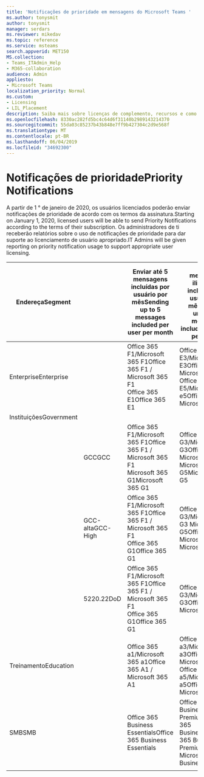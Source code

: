 ```yaml
---
title: 'Notificações de prioridade em mensagens do Microsoft Teams '
ms.author: tonysmit
author: tonysmit
manager: serdars
ms.reviewer: mikedav
ms.topic: reference
ms.service: msteams
search.appverid: MET150
MS.collection:
- Teams_ITAdmin_Help
- M365-collaboration
audience: Admin
appliesto:
- Microsoft Teams
localization_priority: Normal
ms.custom:
- Licensing
- LIL_Placement
description: Saiba mais sobre licenças de complemento, recursos e como comprar o Office 365 ProPlus.
ms.openlocfilehash: 8330ac282fd5bc4c64d6f31140b2989143214370
ms.sourcegitcommit: 55da03c85237b43b848e7ff9b427304c2d9e568f
ms.translationtype: MT
ms.contentlocale: pt-BR
ms.lasthandoff: 06/04/2019
ms.locfileid: "34692300"
---
```

# <a name="priority-notifications"></a><span data-ttu-id="15de9-103">Notificações de prioridade</span><span class="sxs-lookup"><span data-stu-id="15de9-103">Priority Notifications</span></span>

<span data-ttu-id="15de9-104">A partir de 1 ° de janeiro de 2020, os usuários licenciados poderão enviar notificações de prioridade de acordo com os termos da assinatura.</span><span class="sxs-lookup"><span data-stu-id="15de9-104">Starting on January 1, 2020, licensed users will be able to send Priority Notifications according to the terms of their subscription.</span></span> <span data-ttu-id="15de9-105">Os administradores de ti receberão relatórios sobre o uso de notificações de prioridade para dar suporte ao licenciamento de usuário apropriado.</span><span class="sxs-lookup"><span data-stu-id="15de9-105">IT Admins will be given reporting on priority notification usage to support appropriate user licensing.</span></span>

|<span data-ttu-id="15de9-106">Endereça</span><span class="sxs-lookup"><span data-stu-id="15de9-106">Segment</span></span>| |<span data-ttu-id="15de9-107">Enviar até 5 mensagens incluídas por usuário por mês</span><span class="sxs-lookup"><span data-stu-id="15de9-107">Sending up to 5 messages included per user per month</span></span>| <span data-ttu-id="15de9-108">Enviar mensagens ilimitadas incluídas por usuário por mês</span><span class="sxs-lookup"><span data-stu-id="15de9-108">Sending unlimited messages included per user per month</span></span>|
|---|---|---|---|
|<span data-ttu-id="15de9-109">Enterprise</span><span class="sxs-lookup"><span data-stu-id="15de9-109">Enterprise</span></span>|| <span data-ttu-id="15de9-110">Office 365 F1/Microsoft 365 F1</span><span class="sxs-lookup"><span data-stu-id="15de9-110">Office 365 F1 / Microsoft 365 F1</span></span><br> <span data-ttu-id="15de9-111">Office 365 E1</span><span class="sxs-lookup"><span data-stu-id="15de9-111">Office 365 E1</span></span> | <span data-ttu-id="15de9-112">Office 365 E3/Microsoft 365 E3</span><span class="sxs-lookup"><span data-stu-id="15de9-112">Office 365 E3 / Microsoft 365 E3</span></span> <br><span data-ttu-id="15de9-113">Office 365 E5/Microsoft 365 e5</span><span class="sxs-lookup"><span data-stu-id="15de9-113">Office 365 E5 / Microsoft 365 E5</span></span>
|<span data-ttu-id="15de9-114">Instituições</span><span class="sxs-lookup"><span data-stu-id="15de9-114">Government</span></span>| | |
||<span data-ttu-id="15de9-115">GCC</span><span class="sxs-lookup"><span data-stu-id="15de9-115">GCC</span></span>|<span data-ttu-id="15de9-116">Office 365 F1/Microsoft 365 F1</span><span class="sxs-lookup"><span data-stu-id="15de9-116">Office 365 F1 / Microsoft 365 F1</span></span><br> <span data-ttu-id="15de9-117">Microsoft 365 G1</span><span class="sxs-lookup"><span data-stu-id="15de9-117">Microsoft 365 G1</span></span>|<span data-ttu-id="15de9-118">Office 365 G3/Microsoft 365 G3</span><span class="sxs-lookup"><span data-stu-id="15de9-118">Office 365 G3 / Microsoft 365 G3</span></span> <br> <span data-ttu-id="15de9-119">Microsoft 365 G5</span><span class="sxs-lookup"><span data-stu-id="15de9-119">Microsoft 365 G5</span></span>|
||<span data-ttu-id="15de9-120">GCC-alta</span><span class="sxs-lookup"><span data-stu-id="15de9-120">GCC-High</span></span>| <span data-ttu-id="15de9-121">Office 365 F1/Microsoft 365 F1</span><span class="sxs-lookup"><span data-stu-id="15de9-121">Office 365 F1 / Microsoft 365 F1</span></span><br> <span data-ttu-id="15de9-122">Office 365 G1</span><span class="sxs-lookup"><span data-stu-id="15de9-122">Office 365 G1</span></span>| <span data-ttu-id="15de9-123">Office 365 G3/Microsoft 365 G3 Microsoft 365 G5</span><span class="sxs-lookup"><span data-stu-id="15de9-123">Office 365 G3 / Microsoft 365 G3 Microsoft 365 G5</span></span>|
||<span data-ttu-id="15de9-124">5220.22</span><span class="sxs-lookup"><span data-stu-id="15de9-124">DoD</span></span>| <span data-ttu-id="15de9-125">Office 365 F1/Microsoft 365 F1</span><span class="sxs-lookup"><span data-stu-id="15de9-125">Office 365 F1 / Microsoft 365 F1</span></span><br><span data-ttu-id="15de9-126">Office 365 G1</span><span class="sxs-lookup"><span data-stu-id="15de9-126">Office 365 G1</span></span>|<span data-ttu-id="15de9-127">Office 365 G3/Microsoft 365 G3</span><span class="sxs-lookup"><span data-stu-id="15de9-127">Office 365 G3 / Microsoft 365 G3</span></span>|
|<span data-ttu-id="15de9-128">Treinamento</span><span class="sxs-lookup"><span data-stu-id="15de9-128">Education</span></span>| |<span data-ttu-id="15de9-129">Office 365 a1/Microsoft 365 a1</span><span class="sxs-lookup"><span data-stu-id="15de9-129">Office 365 A1 / Microsoft 365 A1</span></span>|<span data-ttu-id="15de9-130">Office 365 a3/Microsoft 365 a3</span><span class="sxs-lookup"><span data-stu-id="15de9-130">Office 365 A3 / Microsoft 365 A3</span></span><br> <span data-ttu-id="15de9-131">Office 365 a5/Microsoft 365 a5</span><span class="sxs-lookup"><span data-stu-id="15de9-131">Office 365 A5 / Microsoft 365 A5</span></span>
|<span data-ttu-id="15de9-132">SMB</span><span class="sxs-lookup"><span data-stu-id="15de9-132">SMB</span></span>| |<span data-ttu-id="15de9-133">Office 365 Business Essentials</span><span class="sxs-lookup"><span data-stu-id="15de9-133">Office 365 Business Essentials</span></span>|<span data-ttu-id="15de9-134">Office 365 Business Premium/Microsoft 365 Business</span><span class="sxs-lookup"><span data-stu-id="15de9-134">Office 365 Business Premium / Microsoft 365 Business</span></span>|
|||||
